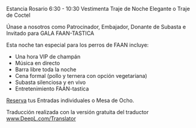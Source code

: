 Estancia Rosario
6:30 - 10:30
Vestimenta Traje de Noche Elegante o Traje de Coctel

Únase a nosotros como Patrocinador, Embajador, Donante de Subasta e Invitado para GALA FAAN-TASTICA

Esta noche tan especial para los perros de FAAN incluye:

- Una hora VIP de champán
- Música en directo
- Barra libre toda la noche
- Cena formal (pollo y ternera con opción vegetariana)
- Subasta silenciosa y en vivo
- Entretenimiento FAAN-tastica

[Reserva](https://amicicannis1.ddock.gives/?givingPageId=e2d53e73-039f-4b81-acf7-5632a0c753e4) tus Entradas individuales o Mesa de Ocho.


Traducción realizada con la versión gratuita del traductor www.DeepL.com/Translator